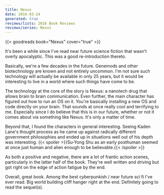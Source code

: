 ```yaml
---
title: Nexus
date: 2016-03-24
generated: true
reviews/lists: 2016 Book Reviews
reviews/series: Nexus
---
```

{{< goodreads book="Nexus" cover="true" >}}

It's been a while since I've read near future science fiction that wasn't overly apocalyptic. This was a good re-introduction thereto.  

Basically, we're a few decades in the future. Genemods and other biotechnology are known and not entirely uncommon. I'm not sure such technology will actually be available in only 25 years, but it would be interesting to live in a world where such things have come to be.  

<!--more-->

The technology at the core of the story is Nexus: a nanotech drug that allows brain to brain communication. Even further, the main character has figured out how to run an OS on it. You're basically installing a new OS and code directly on your brain. That sounds at once really cool and terrifying to me. Especially since I do believe that this is in our future, whether or not it comes about via something like Nexus. It's only a matter of time.  

Beyond that, I found the characters in general interesting. Seeing Kaden Lane's thought process as he came up against radically different government philosophies and ended up in situations well out of his depth was interesting. {{< spoiler >}}Su-Yong Shu as an early posthuman seemed at once just human and alien enough to be believable.{{< /spoiler >}}  

As both a positive and negative, there are a lot of frantic action scenes, particularly in the latter half of the book. They're well written and driving but got right on the edge of action fatigue by the end.  

Overall, great book. Among the best cyberpunkish / near future sci fi I've ever read. Big world building cliff hanger right at the end. Definitely going to read the sequel(s).


